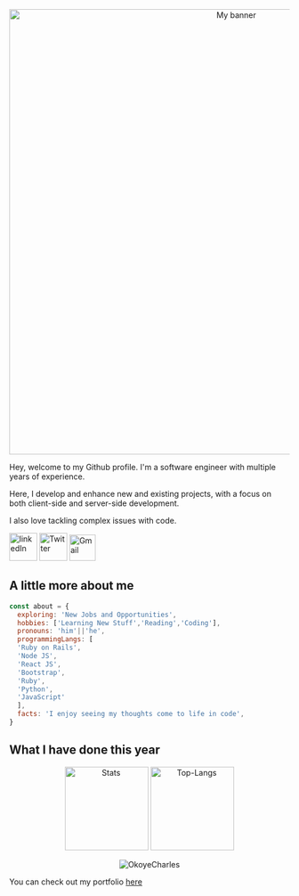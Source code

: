 <div align="center">
  <img src="https://github.com/okoyecharles/okoyecharles/assets/102174805/4180c2c9-fa5f-4c51-9774-958f24688795" alt="My banner" width="800px"/>
</div>

Hey, welcome to my Github profile. I'm a software engineer with multiple years of experience.

Here, I develop and enhance new and existing projects, with a focus on both client-side and server-side development.

I also love tackling complex issues with code.


[<img src="https://user-images.githubusercontent.com/102174805/177940734-da66452d-c0fa-4141-b6d1-878ef1a5dc16.png" alt="linkedIn" width="50px"/>](https://www.linkedin.com/in/okoyecharles/)
[<img src="https://user-images.githubusercontent.com/102174805/177942630-84b2d0ab-48f0-4ece-afee-4a6748d61c39.png" alt="Twitter" width="50px"/>](https://twitter.com/okoyecharlesk)
[<img src="https://user-images.githubusercontent.com/102174805/177946832-80d3981d-fac9-44ce-8216-5fb10b6ce57d.png" alt="Gmail" width="47px"/>](mailto:okoyecharles509@gmail.com)

## A little more about me

```javascript
const about = {
  exploring: 'New Jobs and Opportunities',
  hobbies: ['Learning New Stuff','Reading','Coding'],
  pronouns: 'him'||'he',
  programmingLangs: [
  'Ruby on Rails', 
  'Node JS', 
  'React JS', 
  'Bootstrap', 
  'Ruby', 
  'Python', 
  'JavaScript'
  ],
  facts: 'I enjoy seeing my thoughts come to life in code',
}
```

## What I have done this year

<p align="center"><img src="https://github-readme-stats.vercel.app/api?username=okoyecharles&show_icons=true&theme=radical" alt="Stats" height="150"/>    <img src="https://github-readme-stats.vercel.app/api/top-langs/?username=okoyecharles&layout=compact&theme=radical" alt="Top-Langs" height="150"/>
</p>
<p align="center"><img src="https://github-readme-streak-stats.herokuapp.com/?user=okoyecharles&show_icons=true&theme=gradient" alt="OkoyeCharles" /></p>


<p>You can check out my portfolio <a href='https://okoyecharles.vercel.app'>here</a></p>
